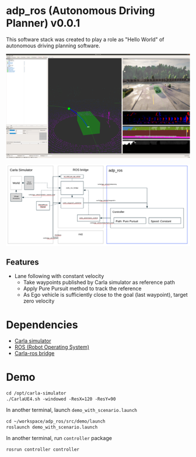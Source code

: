 # adp_ros (Autonomous Driving Planner) v0.0.1

This software stack was created to play a role as "Hello World" of autonomous driving planning software.

![rviz setup](./images/demo_v0.0.1.png "Autonomous Driving Simulation Demo")

![architecture](./images/architecture_v0.0.1.png "Software Architecture")

## Features
* Lane following with constant velocity
	* Take waypoints published by Carla simulator as reference path
	* Apply Pure Pursuit method to track the reference 
	* As Ego vehicle is sufficiently close to the goal (last waypoint), target zero velocity
	
# Dependencies
* [Carla simulator](https://carla.readthedocs.io/en/latest/start_quickstart/)
* [ROS (Robot Operating System)](http://wiki.ros.org/melodic/Installation/Ubuntu)
* [Carla-ros bridge](https://github.com/carla-simulator/ros-bridge)

# Demo
```
cd /opt/carla-simulator
./CarlaUE4.sh -windowed -ResX=120 -ResY=90
```
In another terminal, launch `demo_with_scenario.launch`
```
cd ~/workspace/adp_ros/src/demo/launch
roslaunch demo_with_scenario.launch
```
In another terminal, run `controller` package
```
rosrun controller controller
